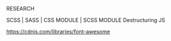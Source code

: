 RESEARCH

SCSS | SASS | CSS MODULE | SCSS MODULE
Destructuring JS

https://cdnjs.com/libraries/font-awesome